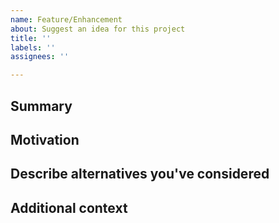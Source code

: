 ```yaml
---
name: Feature/Enhancement
about: Suggest an idea for this project
title: ''
labels: ''
assignees: ''

---
```


## Summary
<!-- One paragraph explanation of the feature. -->

## Motivation
<!-- Why are we doing this? What use cases does it support? What is the expected outcome? -->

## Describe alternatives you've considered
<!-- A clear and concise description of the alternative solutions you've considered. -->

## Additional context
<!-- Add any other context or screenshots about the feature request here. -->
